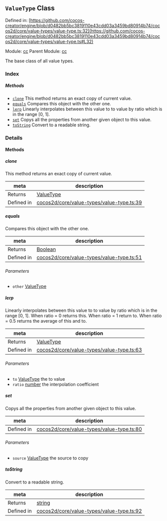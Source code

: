 ## `ValueType` Class


Defined in: [https://github.com/cocos-creator/engine/blob/d0482bb5bc3819110e43cdd03a3459bd80914b74/cocos2d/core/value-types/value-type.ts:32](https://github.com/cocos-creator/engine/blob/d0482bb5bc3819110e43cdd03a3459bd80914b74/cocos2d/core/value-types/value-type.ts#L32)

Module: [cc](../modules/cc.md)
Parent Module: [cc](../modules/cc.md)


The base class of all value types.



### Index



##### Methods

  - [`clone`](#clone) This method returns an exact copy of current value.
  - [`equals`](#equals) Compares this object with the other one.
  - [`lerp`](#lerp) Linearly interpolates between this value to to value by ratio which is in the range [0, 1].
  - [`set`](#set) Copys all the properties from another given object to this value.
  - [`toString`](#tostring) Convert to a readable string.



### Details




<!-- Method Block -->
#### Methods


##### clone

This method returns an exact copy of current value.

| meta | description |
|------|-------------|
| Returns | <a href="../classes/ValueType.html" class="crosslink">ValueType</a> 
| Defined in | [cocos2d/core/value-types/value-type.ts:39](https://github.com/cocos-creator/engine/blob/d0482bb5bc3819110e43cdd03a3459bd80914b74/cocos2d/core/value-types/value-type.ts#L39) |



##### equals

Compares this object with the other one.

| meta | description |
|------|-------------|
| Returns | <a href="https://developer.mozilla.org/en/JavaScript/Reference/Global_Objects/Boolean" class="crosslink external" target="_blank">Boolean</a> 
| Defined in | [cocos2d/core/value-types/value-type.ts:51](https://github.com/cocos-creator/engine/blob/d0482bb5bc3819110e43cdd03a3459bd80914b74/cocos2d/core/value-types/value-type.ts#L51) |

###### Parameters
- `other` <a href="../classes/ValueType.html" class="crosslink">ValueType</a>  


##### lerp

Linearly interpolates between this value to to value by ratio which is in the range [0, 1].
When ratio = 0 returns this. When ratio = 1 return to. When ratio = 0.5 returns the average of this and to.

| meta | description |
|------|-------------|
| Returns | <a href="../classes/ValueType.html" class="crosslink">ValueType</a> 
| Defined in | [cocos2d/core/value-types/value-type.ts:63](https://github.com/cocos-creator/engine/blob/d0482bb5bc3819110e43cdd03a3459bd80914b74/cocos2d/core/value-types/value-type.ts#L63) |

###### Parameters
- `to` <a href="../classes/ValueType.html" class="crosslink">ValueType</a> the to value
- `ratio` <a href="https://developer.mozilla.org/en/JavaScript/Reference/Global_Objects/Number" class="crosslink external" target="_blank">number</a> the interpolation coefficient


##### set

Copys all the properties from another given object to this value.

| meta | description |
|------|-------------|
| Defined in | [cocos2d/core/value-types/value-type.ts:80](https://github.com/cocos-creator/engine/blob/d0482bb5bc3819110e43cdd03a3459bd80914b74/cocos2d/core/value-types/value-type.ts#L80) |

###### Parameters
- `source` <a href="../classes/ValueType.html" class="crosslink">ValueType</a> the source to copy


##### toString

Convert to a readable string.

| meta | description |
|------|-------------|
| Returns | <a href="https://developer.mozilla.org/en/JavaScript/Reference/Global_Objects/String" class="crosslink external" target="_blank">string</a> 
| Defined in | [cocos2d/core/value-types/value-type.ts:92](https://github.com/cocos-creator/engine/blob/d0482bb5bc3819110e43cdd03a3459bd80914b74/cocos2d/core/value-types/value-type.ts#L92) |




